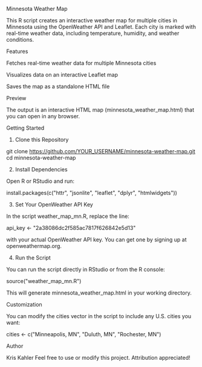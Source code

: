 Minnesota Weather Map

This R script creates an interactive weather map for multiple cities in Minnesota using the OpenWeather API and Leaflet. Each city is marked with real-time weather data, including temperature, humidity, and weather conditions.

Features

Fetches real-time weather data for multiple Minnesota cities

Visualizes data on an interactive Leaflet map

Saves the map as a standalone HTML file

Preview

The output is an interactive HTML map (minnesota_weather_map.html) that you can open in any browser.

Getting Started

1. Clone this Repository

git clone https://github.com/YOUR_USERNAME/minnesota-weather-map.git
cd minnesota-weather-map

2. Install Dependencies

Open R or RStudio and run:

install.packages(c("httr", "jsonlite", "leaflet", "dplyr", "htmlwidgets"))

3. Set Your OpenWeather API Key

In the script weather_map_mn.R, replace the line:

api_key <- "2a38086dc2f585ac7817f626842e5d13"

with your actual OpenWeather API key. You can get one by signing up at openweathermap.org.

4. Run the Script

You can run the script directly in RStudio or from the R console:

source("weather_map_mn.R")

This will generate minnesota_weather_map.html in your working directory.

Customization

You can modify the cities vector in the script to include any U.S. cities you want:

cities <- c("Minneapolis, MN", "Duluth, MN", "Rochester, MN")

Author

Kris Kahler
Feel free to use or modify this project. Attribution appreciated!

